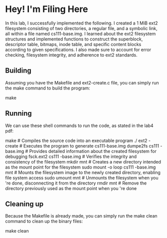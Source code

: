 # Hey! I'm Filing Here

In this lab, I successfully implemented the following. I created a 1 MiB ext2 filesystem consisting of two directories, a regular file, and a symbolic link, all within a file named cs111-base.img. I learned about the ext2 filesystem structures and implemented functions to construct the superblock, descriptor table, bitmaps, inode table, and specific content blocks according to given specifications. I also made sure to account for error checking, filesystem integrity, and adherence to ext2 standards.

## Building

Assuming you have the Makefile and ext2-create.c file, you can simply run the make command to build the program:

make

## Running

We can use these shell commands to run the code, as stated in the lab4 pdf:

make # Compiles the source code into an executable program
./ ext2 - create # Executes the program to generate cs111-base.img
dumpe2fs cs111 -base.img #  Provides detailed information about the created filesystem for debugging
fsck.ext2 cs111 -base.img # Verifies the integrity and consistency of the filesystem
mkdir mnt # Creates a new directory intended as the mount point for the filesystem
sudo mount -o loop cs111 -base.img mnt # Mounts the filesystem image to the newly created directory, enabling file system access
sudo umount mnt # Unmounts the filesystem when you 're done, disconnecting it from the directory
rmdir mnt # Remove the directory previously used as the mount point when you 're done

## Cleaning up

Because the Makefile is already made, you can simply run the make clean command to clean up the binary files:

make clean
